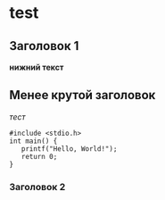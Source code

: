 # test

## Заголовок 1

**нижний текст**

## Менее крутой заголовок

_тест_


```
#include <stdio.h>
int main() {
   printf("Hello, World!");
   return 0;
}
```
### Заголовок 2 